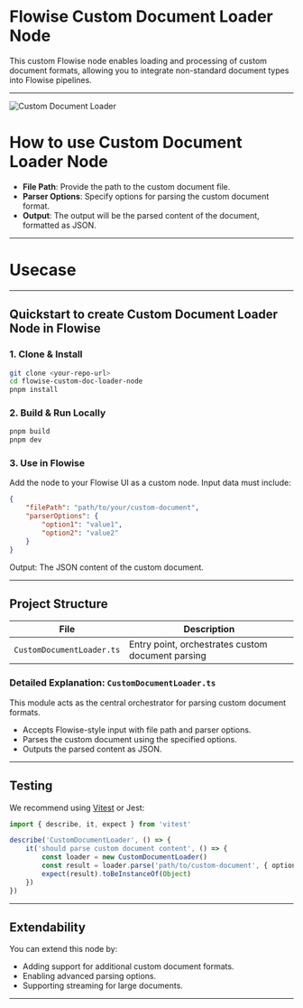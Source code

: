 # Flowise Custom Document Loader Node

This custom Flowise node enables loading and processing of custom document formats, allowing you to integrate non-standard document types into Flowise pipelines.

---

![Custom Document Loader](customDocLoader.svg)

# How to use Custom Document Loader Node

-   **File Path**: Provide the path to the custom document file.
-   **Parser Options**: Specify options for parsing the custom document format.
-   **Output**: The output will be the parsed content of the document, formatted as JSON.

---

# Usecase

---

## Quickstart to create Custom Document Loader Node in Flowise

### 1. Clone & Install

```bash
git clone <your-repo-url>
cd flowise-custom-doc-loader-node
pnpm install
```

### 2. Build & Run Locally

```bash
pnpm build
pnpm dev
```

### 3. Use in Flowise

Add the node to your Flowise UI as a custom node. Input data must include:

```json
{
    "filePath": "path/to/your/custom-document",
    "parserOptions": {
        "option1": "value1",
        "option2": "value2"
    }
}
```

Output: The JSON content of the custom document.

---

## Project Structure

| File                      | Description                                       |
| ------------------------- | ------------------------------------------------- |
| `CustomDocumentLoader.ts` | Entry point, orchestrates custom document parsing |

### Detailed Explanation: `CustomDocumentLoader.ts`

This module acts as the central orchestrator for parsing custom document formats.

-   Accepts Flowise-style input with file path and parser options.
-   Parses the custom document using the specified options.
-   Outputs the parsed content as JSON.

---

## Testing

We recommend using [Vitest](https://vitest.dev/) or Jest:

```ts
import { describe, it, expect } from 'vitest'

describe('CustomDocumentLoader', () => {
    it('should parse custom document content', () => {
        const loader = new CustomDocumentLoader()
        const result = loader.parse('path/to/custom-document', { option1: 'value1' })
        expect(result).toBeInstanceOf(Object)
    })
})
```

---

## Extendability

You can extend this node by:

-   Adding support for additional custom document formats.
-   Enabling advanced parsing options.
-   Supporting streaming for large documents.

---
